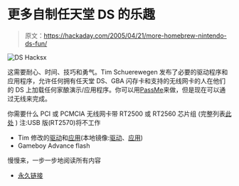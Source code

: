 # 更多自制任天堂 DS 的乐趣

> 原文：<https://hackaday.com/2005/04/21/more-homebrew-nintendo-ds-fun/>

![DS Hacksx](img/42e53d02c94a0145dea4de0c6adfb5b0.png)

这需要耐心、时间、技巧和勇气。Tim Schuerewegen 发布了必要的驱动程序和应用程序，允许任何拥有任天堂 DS、GBA 闪存卡和支持的无线网卡的人在他们的 DS 上加载任何家酿演示/应用程序。你可以用[PassMe](http://www.dspassme.com/)来做，但是现在可以通过无线来完成。

你需要什么
PCI 或 PCMCIA 无线网卡带 RT2500 或 RT2560 芯片组
(完整列表[此处](http://ralink.rapla.net/) )
注:USB 版(RT2570)将不工作
* Tim 修改的[驱动](http://users.belgacom.net/bn967347/rt2560_driver_1_0_0_6.zip)和[应用](http://users.belgacom.net/bn967347/rt2560_app_wmb_1_1_fixed.zip)(本地镜像:[驱动](http://www.aaronrogers.com/nintendods/wifime/rt2560_driver_1_0_0_6.zip)、[应用](http://www.aaronrogers.com/nintendods/wifime/rt2560_app_wmb_1_1_fixed.zip))
* Gameboy Advance flash

慢慢来，一步一步地阅读所有内容

*   [永久链接](http://www.aaronrogers.com/nintendods/wifime.php)